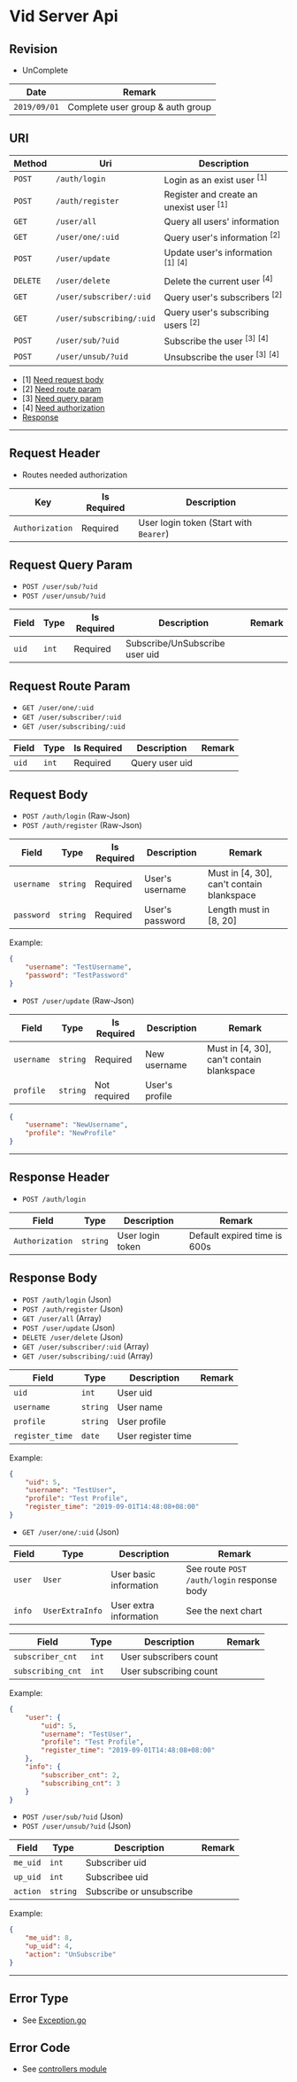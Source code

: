 # Vid Server Api

## Revision

+ UnComplete

|Date|Remark|
|--|--|
|`2019/09/01`|Complete user group & auth group|

## URI

|Method|Uri|Description|
|--|--|--|
|`POST`|`/auth/login`|Login as an exist user <sup>[1]</sup>|
|`POST`|`/auth/register`|Register and create an unexist user <sup>[1]</sup>|
|`GET`|`/user/all`|Query all users' information|
|`GET`|`/user/one/:uid`|Query user's information <sup>[2]</sup>|
|`POST`|`/user/update`|Update user's information <sup>[1]</sup> <sup>[4]</sup>|
|`DELETE`|`/user/delete`|Delete the current user <sup>[4]</sup>|
|`GET`|`/user/subscriber/:uid`|Query user's subscribers <sup>[2]</sup>|
|`GET`|`/user/subscribing/:uid`|Query user's subscribing users <sup>[2]</sup>|
|`POST`|`/user/sub/?uid`|Subscribe the user <sup>[3]</sup> <sup>[4]</sup>|
|`POST`|`/user/unsub/?uid`|Unsubscribe the user <sup>[3]</sup> <sup>[4]</sup>|

+ [1] [Need request body](https://github.com/vidorg/Vid_Backend/blob/master/docs/api.md#request-body)
+ [2] [Need route param](https://github.com/vidorg/Vid_Backend/blob/master/docs/api.md#request-route-param)
+ [3] [Need query param](https://github.com/vidorg/Vid_Backend/blob/master/docs/api.md#request-query-param)
+ [4] [Need authorization](https://github.com/vidorg/Vid_Backend/blob/master/docs/api.md#request-header)
+ [Response](https://github.com/vidorg/Vid_Backend/blob/master/docs/api.md#response-header)

---

## Request Header

+ Routes needed authorization

|Key|Is Required|Description|
|--|--|--|
|`Authorization`|Required|User login token (Start with `Bearer`)|

## Request Query Param

+ `POST /user/sub/?uid`
+ `POST /user/unsub/?uid`

|Field|Type|Is Required|Description|Remark|
|--|--|--|--|--|
|`uid`|`int`|Required|Subscribe/UnSubscribe user uid||

## Request Route Param

+ `GET /user/one/:uid`
+ `GET /user/subscriber/:uid`
+ `GET /user/subscribing/:uid`

|Field|Type|Is Required|Description|Remark|
|--|--|--|--|--|
|`uid`|`int`|Required|Query user uid||

## Request Body

+ `POST /auth/login` (Raw-Json)
+ `POST /auth/register` (Raw-Json)

|Field|Type|Is Required|Description|Remark|
|--|--|--|--|--|
|`username`|`string`|Required|User's username|Must in [4, 30], can't contain blankspace|
|`password`|`string`|Required|User's password|Length must in [8, 20]|

Example:

```json
{
    "username": "TestUsername",
    "password": "TestPassword"
}
```

+ `POST /user/update` (Raw-Json)

|Field|Type|Is Required|Description|Remark|
|--|--|--|--|--|
|`username`|`string`|Required|New username|Must in [4, 30], can't contain blankspace|
|`profile`|`string`|Not required|User's profile||

```json
{
    "username": "NewUsername",
    "profile": "NewProfile"
}
```
---

## Response Header

+ `POST /auth/login`

|Field|Type|Description|Remark|
|--|--|--|--|
|`Authorization`|`string`|User login token|Default expired time is 600s|

## Response Body

+ `POST /auth/login` (Json)
+ `POST /auth/register` (Json)
+ `GET /user/all` (Array)
+ `POST /user/update` (Json)
+ `DELETE /user/delete` (Json)
+ `GET /user/subscriber/:uid` (Array)
+ `GET /user/subscribing/:uid` (Array)

|Field|Type|Description|Remark|
|--|--|--|--|
|`uid`|`int`|User uid||
|`username`|`string`|User name||
|`profile`|`string`|User profile||
|`register_time`|`date`|User register time||

Example:

```json
{
    "uid": 5,
    "username": "TestUser",
    "profile": "Test Profile",
    "register_time": "2019-09-01T14:48:08+08:00"
}
```

+ `GET /user/one/:uid` (Json)

|Field|Type|Description|Remark|
|--|--|--|--|
|`user`|`User`|User basic information|See route `POST /auth/login` response body|
|`info`|`UserExtraInfo`|User extra information|See the next chart|

|Field|Type|Description|Remark|
|--|--|--|--|
|`subscriber_cnt`|`int`|User subscribers count||
|`subscribing_cnt`|`int`|User subscribing count||

Example:

```json
{
    "user": {
        "uid": 5,
        "username": "TestUser",
        "profile": "Test Profile",
        "register_time": "2019-09-01T14:48:08+08:00"
    },
    "info": {
        "subscriber_cnt": 2,
        "subscribing_cnt": 3
    }
}
```

+ `POST /user/sub/?uid` (Json)
+ `POST /user/unsub/?uid` (Json)

|Field|Type|Description|Remark|
|--|--|--|--|
|`me_uid`|`int`|Subscriber uid||
|`up_uid`|`int`|Subscribee uid||
|`action`|`string`|Subscribe or unsubscribe||

Example:

```json
{
    "me_uid": 8,
    "up_uid": 4,
    "action": "UnSubscribe"
}
```

---

## Error Type

+ See [Exception.go](https://github.com/vidorg/Vid_Backend/blob/master/exceptions/Exception.go)

## Error Code

+ See [controllers module](https://github.com/vidorg/Vid_Backend/tree/master/controllers)